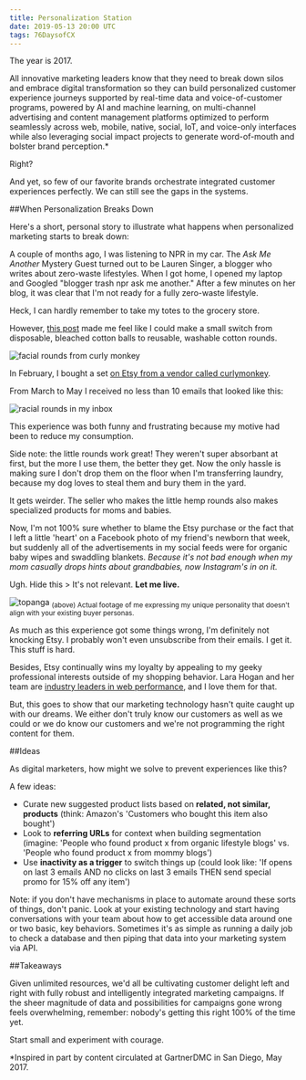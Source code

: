 ```yaml
---
title: Personalization Station
date: 2019-05-13 20:00 UTC
tags: 76DaysofCX
---
```


The year is 2017.

All innovative marketing leaders know that they need to break down silos and embrace digital transformation so they can build personalized customer experience journeys supported by real-time data and voice-of-customer programs, powered by AI and machine learning, on multi-channel advertising and content management platforms optimized to perform seamlessly across web, mobile, native, social, IoT, and voice-only interfaces while also leveraging social impact projects to generate word-of-mouth and bolster brand perception.*

Right?

And yet, so few of our favorite brands orchestrate integrated customer experiences perfectly. We can still see the gaps in the systems.

##When Personalization Breaks Down

Here's a short, personal story to illustrate what happens when personalized marketing starts to break down:

A couple of months ago, I was listening to NPR in my car. The _Ask Me Another_ Mystery Guest turned out to be Lauren Singer, a blogger who writes about zero-waste lifestyles. When I got home, I opened my laptop and Googled "blogger trash npr ask me another." After a few minutes on her blog, it was clear that I'm not ready for a fully zero-waste lifestyle. 

Heck, I can hardly remember to take my totes to the grocery store.

However, [this post](http://www.trashisfortossers.com/2013/08/zero-waste-alternatives-ultimate-list.html) made me feel like I could make a small switch from disposable, bleached cotton balls to reusable, washable cotton rounds.

![facial rounds from curly monkey](/img/foryourface.png)

In February, I bought a set [on Etsy from a vendor called curlymonkey](https://www.etsy.com/listing/96681070/12-reusable-facial-cosmetic-rounds?ref=shop_home_feat_2). 

From March to May I received no less than 10 emails that looked like this:

![racial rounds in my inbox](/img/etsyEmailCotton.png)

This experience was both funny and frustrating because my motive had been to reduce my consumption.

<p class="aside">
Side note: the little rounds work great! They weren't super absorbant at first, but the more I use them, the better they get. Now the only hassle is making sure I don't drop them on the floor when I'm transferring laundry, because my dog loves to steal them and bury them in the yard.
</p>

It gets weirder. The seller who makes the little hemp rounds also makes specialized products for moms and babies.

Now, I'm not 100% sure whether to blame the Etsy purchase or the fact that I left a little 'heart' on a Facebook photo of my friend's newborn that week, but suddenly all of the advertisements in my social feeds were for organic baby wipes and swaddling blankets. _Because it's not bad enough when my mom casually drops hints about grandbabies, now Instagram's in on it._ 

Ugh. Hide this > It's not relevant. **Let me live.**

![topanga](/img/topangaUnique.gif)
<sub>(above) Actual footage of me expressing my unique personality that doesn't align with your existing buyer personas.</sub>


As much as this experience got some things wrong, I'm definitely not knocking Etsy. I probably won't even unsubscribe from their emails. I get it. This stuff is hard.

Besides, Etsy continually wins my loyalty by appealing to my geeky professional interests outside of my shopping behavior. Lara Hogan and her team are [industry leaders in web performance](https://speakerdeck.com/lara/empathy-and-web-performance), and I love them for that. 

But, this goes to show that our marketing technology hasn't quite caught up with our dreams. We either don't truly know our customers as well as we could or we do know our customers and we're not programming the right content for them.

##Ideas

As digital marketers, how might we solve to prevent experiences like this?

A few ideas:

* Curate new suggested product lists based on **related, not similar, products** (think: Amazon's 'Customers who bought this item also bought')
* Look to **referring URLs** for context when building segmentation (imagine: 'People who found product x from organic lifestyle blogs' vs. 'People who found product x from mommy blogs')
* Use **inactivity as a trigger** to switch things up (could look like: 'If opens on last 3 emails AND no clicks on last 3 emails THEN send special promo for 15% off any item')

Note: if you don't have mechanisms in place to automate around these sorts of things, don't panic. Look at your existing technology and start having conversations with your team about how to get accessible data around one or two basic, key behaviors. Sometimes it's as simple as running a daily job to check a database and then piping that data into your marketing system via API. 

##Takeaways

Given unlimited resources, we'd all be cultivating customer delight left and right with fully robust and intelligently integrated marketing campaigns. If the sheer magnitude of data and possibilities for campaigns gone wrong feels overwhelming, remember: nobody's getting this right 100% of the time yet.

Start small and experiment with courage.

*Inspired in part by content circulated at GartnerDMC in San Diego, May 2017.